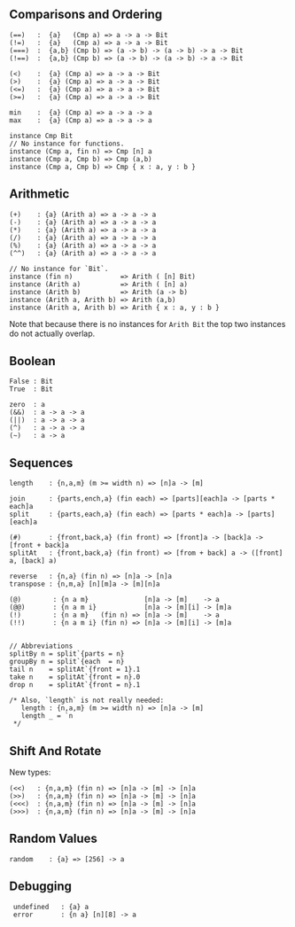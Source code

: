 Comparisons and Ordering
------------------------

    (==)   :  {a}   (Cmp a) => a -> a -> Bit
    (!=)   :  {a}   (Cmp a) => a -> a -> Bit
    (===)  :  {a,b} (Cmp b) => (a -> b) -> (a -> b) -> a -> Bit
    (!==)  :  {a,b} (Cmp b) => (a -> b) -> (a -> b) -> a -> Bit

    (<)    :  {a} (Cmp a) => a -> a -> Bit
    (>)    :  {a} (Cmp a) => a -> a -> Bit
    (<=)   :  {a} (Cmp a) => a -> a -> Bit
    (>=)   :  {a} (Cmp a) => a -> a -> Bit

    min    :  {a} (Cmp a) => a -> a -> a
    max    :  {a} (Cmp a) => a -> a -> a

    instance Cmp Bit
    // No instance for functions.
    instance (Cmp a, fin n) => Cmp [n] a
    instance (Cmp a, Cmp b) => Cmp (a,b)
    instance (Cmp a, Cmp b) => Cmp { x : a, y : b }


Arithmetic
----------

    (+)    : {a} (Arith a) => a -> a -> a
    (-)    : {a} (Arith a) => a -> a -> a
    (*)    : {a} (Arith a) => a -> a -> a
    (/)    : {a} (Arith a) => a -> a -> a
    (%)    : {a} (Arith a) => a -> a -> a
    (^^)   : {a} (Arith a) => a -> a -> a

    // No instance for `Bit`.
    instance (fin n)            => Arith ( [n] Bit)
    instance (Arith a)          => Arith ( [n] a)
    instance (Arith b)          => Arith (a -> b)
    instance (Arith a, Arith b) => Arith (a,b)
    instance (Arith a, Arith b) => Arith { x : a, y : b }

Note that because there is no instances for `Arith Bit`
the top two instances do not actually overlap.

Boolean
-------

    False : Bit
    True  : Bit

    zero  : a
    (&&)  : a -> a -> a
    (||)  : a -> a -> a
    (^)   : a -> a -> a
    (~)   : a -> a

Sequences
---------

    length    : {n,a,m} (m >= width n) => [n]a -> [m]

    join      : {parts,ench,a} (fin each) => [parts][each]a -> [parts * each]a
    split     : {parts,each,a} (fin each) => [parts * each]a -> [parts][each]a

    (#)       : {front,back,a} (fin front) => [front]a -> [back]a -> [front + back]a
    splitAt   : {front,back,a} (fin front) => [from + back] a -> ([front] a, [back] a)

    reverse   : {n,a} (fin n) => [n]a -> [n]a
    transpose : {n,m,a} [n][m]a -> [m][n]a

    (@)        : {n a m}              [n]a -> [m]    -> a
    (@@)       : {n a m i}            [n]a -> [m][i] -> [m]a
    (!)        : {n a m}   (fin n) => [n]a -> [m]    -> a
    (!!)       : {n a m i} (fin n) => [n]a -> [m][i] -> [m]a


    // Abbreviations
    splitBy n = split`{parts = n}
    groupBy n = split`{each  = n}
    tail n    = splitAt`{front = 1}.1
    take n    = splitAt`{front = n}.0
    drop n    = splitAt`{front = n}.1

    /* Also, `length` is not really needed:
       length : {n,a,m} (m >= width n) => [n]a -> [m]
       length _ = `n
     */


Shift And Rotate
----------------

New types:

    (<<)   : {n,a,m} (fin n) => [n]a -> [m] -> [n]a
    (>>)   : {n,a,m} (fin n) => [n]a -> [m] -> [n]a
    (<<<)  : {n,a,m} (fin n) => [n]a -> [m] -> [n]a
    (>>>)  : {n,a,m} (fin n) => [n]a -> [m] -> [n]a


Random Values
-------------

    random    : {a} => [256] -> a

Debugging
---------

     undefined   : {a} a
     error       : {n a} [n][8] -> a
